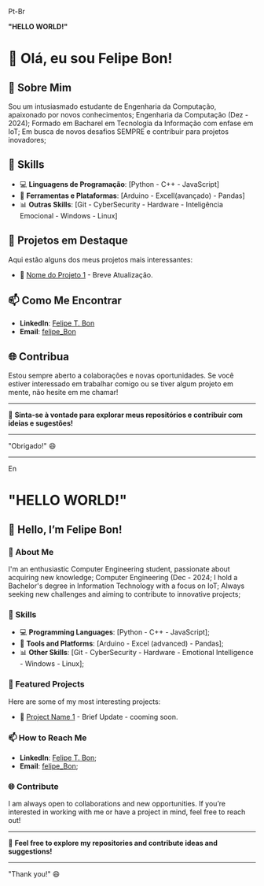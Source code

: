 Pt-Br

**"HELLO WORLD!"**


# 👋 Olá, eu sou Felipe Bon! 

## 🚀 Sobre Mim
Sou um intusiasmado estudante de Engenharia da Computação, apaixonado por novos conhecimentos;
Engenharia da Computação (Dez - 2024);
Formado em Bacharel em Tecnologia da Informação com enfase em IoT;
Em busca de novos desafios SEMPRE e contribuir para projetos inovadores;

## 🔧 Skills
- 💻 **Linguagens de Programação**: [Python - C++ - JavaScript]
- 🔧 **Ferramentas e Plataformas**: [Arduino - Excell(avançado) - Pandas]
- 📊 **Outras Skills**: [Git - CyberSecurity - Hardware - Inteligência Emocional - Windows - Linux]

## 🌟 Projetos em Destaque
Aqui estão alguns dos meus projetos mais interessantes:
- 🔗 [Nome do Projeto 1](link) - Breve Atualização.


## 📫 Como Me Encontrar
- **LinkedIn**: [Felipe T. Bon](https://www.linkedin.com/in/felipe-teixeira-bon-76285584/)
- **Email**: [felipe_Bon](mailto:felipetbon@gmail.com)

## 🌐 Contribua
Estou sempre aberto a colaborações e novas oportunidades.
Se você estiver interessado em trabalhar comigo ou se tiver algum projeto em mente, não hesite em me chamar!

---

👀 **Sinta-se à vontade para explorar meus repositórios e contribuir com ideias e sugestões!**


---

"Obrigado!" 😄


_____________________________________________________________________________________________________________________________________________________________________________
En

# **"HELLO WORLD!"**

## 👋 Hello, I’m Felipe Bon!

### 🚀 About Me
I'm an enthusiastic Computer Engineering student, passionate about acquiring new knowledge;
Computer Engineering (Dec - 2024;
I hold a Bachelor's degree in Information Technology with a focus on IoT;
Always seeking new challenges and aiming to contribute to innovative projects;

### 🔧 Skills
- 💻 **Programming Languages**: [Python - C++ - JavaScript];
- 🔧 **Tools and Platforms**: [Arduino - Excel (advanced) - Pandas];
- 📊 **Other Skills**: [Git - CyberSecurity - Hardware - Emotional Intelligence - Windows - Linux];

### 🌟 Featured Projects
Here are some of my most interesting projects:
- 🔗 [Project Name 1](link) - Brief Update - cooming soon.

### 📫 How to Reach Me
- **LinkedIn**: [Felipe T. Bon](https://www.linkedin.com/in/felipe-teixeira-bon-76285584/);
- **Email**: [felipe_Bon](mailto:felipetbon@gmail.com);

### 🌐 Contribute
I am always open to collaborations and new opportunities.
If you’re interested in working with me or have a project in mind, feel free to reach out!

---

👀 **Feel free to explore my repositories and contribute ideas and suggestions!**

---

"Thank you!" 😄
